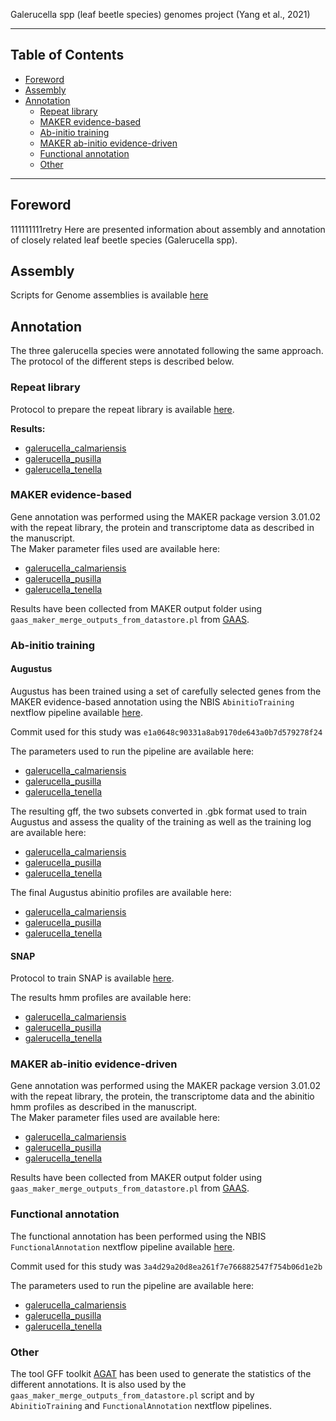 
Galerucella spp (leaf beetle species) genomes project (Yang et al., 2021)

---------------------------

## Table of Contents

   * [Foreword](#foreword)
   * [Assembly](#assembly)
   * [Annotation](#Annotation)  
      * [Repeat library](#repeat_library)
      * [MAKER evidence-based](#maker_evidence_based)
      * [Ab-initio training](#ab_initio_training)
      * [MAKER ab-initio evidence-driven](maker_ab_initio_evidence_driven)
      * [Functional annotation](functional_annotation)
      * [Other](other)

---------------------------

## Foreword
111111111retry
Here are presented information about assembly and annotation of closely related leaf beetle species (Galerucella spp).

## Assembly

Scripts for Genome assemblies is available [here](./commandline_genome_assembly_polishing.md)

## Annotation

The three galerucella species were annotated following the same approach. The protocol of the different steps is described below.

### Repeat library

Protocol to prepare the repeat library is available [here](https://www.biostars.org/p/411101/#411101).

**Results:**  
  * [galerucella_calmariensis](./annotation/galerucella_calmariensis/repeat_lib.fa)  
  * [galerucella_pusilla](./annotation/galerucella_pusilla/repeat_lib.fa)  
  * [galerucella_tenella](./annotation/galerucella_tenella/repeat_lib.fa)  

### MAKER evidence-based

Gene annotation was performed using the MAKER package version 3.01.02 with the repeat library, the protein and transcriptome data as described in the manuscript.  
The Maker parameter files used are available here:
  * [galerucella_calmariensis](./annotation/galerucella_calmariensis/MAKER/rc1)  
  * [galerucella_pusilla](./annotation/galerucella_pusilla/MAKER/rc1)  
  * [galerucella_tenella](./annotation/galerucella_tenella/MAKER/rc1)  

Results have been collected from MAKER output folder using `gaas_maker_merge_outputs_from_datastore.pl` from [GAAS](https://github.com/NBISweden/GAAS).

### Ab-initio training

#### Augustus

Augustus has been trained using a set of carefully selected genes from the MAKER evidence-based annotation using the NBIS `AbinitioTraining` nextflow pipeline available [here](https://github.com/NBISweden/pipelines-nextflow).

Commit used for this study was `e1a0648c90331a8ab9170de643a0b7d579278f24`

The parameters used to run the pipeline are available here:  
  * [galerucella_calmariensis](./annotation/galerucella_calmariensis/abinitio/augustus/augustus_training.config)  
  * [galerucella_pusilla](./annotation/galerucella_pusilla/abinitio/augustus/augustus_training.config)  
  * [galerucella_tenella](./annotation/galerucella_tenella/abinitio/augustus/augustus_training.config)  

The resulting gff, the two subsets converted in .gbk format used to train Augustus and assess the quality of the training as well as the training log are available here:  
  * [galerucella_calmariensis](./annotation/galerucella_calmariensis/abinitio/augustus/training/)  
  * [galerucella_pusilla](./annotation/galerucella_pusilla/abinitio/augustus/training/)  
  * [galerucella_tenella](./annotation/galerucella_tenella/abinitio/augustus/training/)

The final Augustus abinitio profiles are available here:  
  * [galerucella_calmariensis](./annotation/galerucella_calmariensis/abinitio/augustus/galerucella_calmariensis)  
  * [galerucella_pusilla](./annotation/galerucella_pusilla/abinitio/augustus/galerucella_pusilla)  
  * [galerucella_tenella](./annotation/galerucella_tenella/abinitio/augustus/galerucella_tenella)  

#### SNAP

Protocol to train SNAP is available [here](./annotation/snap_training.md).

The results hmm profiles are available here:
  * [galerucella_calmariensis](./annotation/galerucella_calmariensis/abinitio/snap)  
  * [galerucella_pusilla](./annotation/galerucella_pusilla/abinitio/snap)  
  * [galerucella_tenella](./annotation/galerucella_tenella/abinitio/snap)  

### MAKER ab-initio evidence-driven

Gene annotation was performed using the MAKER package version 3.01.02 with the repeat library, the protein, the transcriptome data and the abinitio hmm profiles as described in the manuscript.  
The Maker parameter files used are available here:
  * [galerucella_calmariensis](./annotation/galerucella_calmariensis/MAKER/rc4)  
  * [galerucella_pusilla](./annotation/galerucella_pusilla/MAKER/rc4)  
  * [galerucella_tenella](./annotation/galerucella_tenella/MAKER/rc4)  

Results have been collected from MAKER output folder using `gaas_maker_merge_outputs_from_datastore.pl` from [GAAS](https://github.com/NBISweden/GAAS).

### Functional annotation

The functional annotation has been performed using the NBIS `FunctionalAnnotation` nextflow pipeline available [here](https://github.com/NBISweden/pipelines-nextflow).

Commit used for this study was `3a4d29a20d8ea261f7e766882547f754b06d1e2b`

The parameters used to run the pipeline are available here:  
  * [galerucella_calmariensis](./annotation/galerucella_calmariensis/functional_params.config)  
  * [galerucella_pusilla](./annotation/galerucella_pusilla/functional_params.config)  
  * [galerucella_tenella](./annotation/galerucella_tenella/functional_params.config)  

### Other

The tool GFF toolkit [AGAT](https://github.com/NBISweden/AGAT) has been used to generate the statistics of the different annotations. It is also used by the `gaas_maker_merge_outputs_from_datastore.pl` script and by `AbinitioTraining` and `FunctionalAnnotation` nextflow pipelines.
